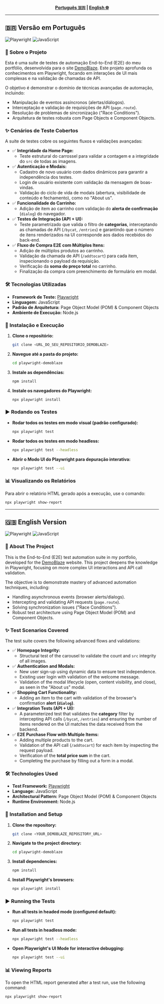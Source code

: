 <div align="center">

**[Português 🇧🇷](#-versão-em-português) | [English 🌐](#-english-version)**

</div>

---

## 🇧🇷 Versão em Português

![Playwright](https://img.shields.io/badge/Teste%20com-Playwright-2EAD33?style=for-the-badge&logo=playwright)
![JavaScript](https://img.shields.io/badge/JavaScript-F7DF1E?style=for-the-badge&logo=javascript&logoColor=black)

### 📖 Sobre o Projeto

Esta é uma suíte de testes de automação End-to-End (E2E) do meu portfólio, desenvolvida para o site [DemoBlaze](https://www.demoblaze.com/). Este projeto aprofunda os conhecimentos em Playwright, focando em interações de UI mais complexas e na validação de chamadas de API.

O objetivo é demonstrar o domínio de técnicas avançadas de automação, incluindo:
* Manipulação de eventos assíncronos (alertas/diálogos).
* Interceptação e validação de requisições de API (`page.route`).
* Resolução de problemas de sincronização ("Race Conditions").
* Arquitetura de testes robusta com Page Objects e Component Objects.

### ✨ Cenários de Teste Cobertos

A suíte de testes cobre os seguintes fluxos e validações avançadas:

* ✅ **Integridade da Home Page:**
    * Teste estrutural do carrossel para validar a contagem e a integridade do `src` de todas as imagens.
* ✅ **Autenticação e Modais:**
    * Cadastro de novo usuário com dados dinâmicos para garantir a independência dos testes.
    * Login de usuário existente com validação da mensagem de boas-vindas.
    * Validação do ciclo de vida de modais (abertura, visibilidade de conteúdo e fechamento), como no "About us".
* ✅ **Funcionalidade do Carrinho:**
    * Adição de item ao carrinho com validação do **alerta de confirmação** (`dialog`) do navegador.
* ✅ **Testes de Integração (API + UI):**
    * Teste parametrizado que valida o filtro de **categorias**, interceptando as chamadas de API (`/bycat`, `/entries`) e garantindo que o número de itens renderizados na UI corresponde aos dados recebidos do back-end.
* ✅ **Fluxo de Compra E2E com Múltiplos Itens:**
    * Adição de múltiplos produtos ao carrinho.
    * Validação da chamada de API (`/addtocart`) para cada item, inspecionando o payload da requisição.
    * Verificação da **soma do preço total** no carrinho.
    * Finalização da compra com preenchimento de formulário em modal.

### 🛠️ Tecnologias Utilizadas

* **Framework de Teste:** [Playwright](https://playwright.dev/)
* **Linguagem:** JavaScript
* **Padrão de Arquitetura:** Page Object Model (POM) & Component Objects
* **Ambiente de Execução:** Node.js

### 🚀 Instalação e Execução

1.  **Clone o repositório:**
    ```bash
    git clone <URL_DO_SEU_REPOSITORIO_DEMOBLAZE>
    ```

2.  **Navegue até a pasta do projeto:**
    ```bash
    cd playwright-demoblaze
    ```

3.  **Instale as dependências:**
    ```bash
    npm install
    ```

4.  **Instale os navegadores do Playwright:**
    ```bash
    npx playwright install
    ```

### ▶️ Rodando os Testes

* **Rodar todos os testes em modo visual (padrão configurado):**
    ```bash
    npx playwright test
    ```

* **Rodar todos os testes em modo headless:**
    ```bash
    npx playwright test --headless
    ```

* **Abrir o Modo UI do Playwright para depuração interativa:**
    ```bash
    npx playwright test --ui
    ```

### 📊 Visualizando os Relatórios

Para abrir o relatório HTML gerado após a execução, use o comando:

```bash
npx playwright show-report
```

---

## 🇬🇧 English Version

![Playwright](https://img.shields.io/badge/Test%20with-Playwright-2EAD33?style=for-the-badge&logo=playwright)
![JavaScript](https://img.shields.io/badge/JavaScript-F7DF1E?style=for-the-badge&logo=javascript&logoColor=black)

### 📖 About The Project

This is the End-to-End (E2E) test automation suite in my portfolio, developed for the [DemoBlaze](https://www.demoblaze.com/) website. This project deepens the knowledge in Playwright, focusing on more complex UI interactions and API call validation.

The objective is to demonstrate mastery of advanced automation techniques, including:
* Handling asynchronous events (browser alerts/dialogs).
* Intercepting and validating API requests (`page.route`).
* Solving synchronization issues ("Race Conditions").
* Robust test architecture using Page Object Model (POM) and Component Objects.

### ✨ Test Scenarios Covered

The test suite covers the following advanced flows and validations:

* ✅ **Homepage Integrity:**
    * Structural test of the carousel to validate the count and `src` integrity of all images.
* ✅ **Authentication and Modals:**
    * New user sign-up using dynamic data to ensure test independence.
    * Existing user login with validation of the welcome message.
    * Validation of the modal lifecycle (open, content visibility, and close), as seen in the "About us" modal.
* ✅ **Shopping Cart Functionality:**
    * Adding an item to the cart with validation of the browser's confirmation **alert (`dialog`)**.
* ✅ **Integration Tests (API + UI):**
    * A parameterized test that validates the **category** filter by intercepting API calls (`/bycat`, `/entries`) and ensuring the number of items rendered on the UI matches the data received from the backend.
* ✅ **E2E Purchase Flow with Multiple Items:**
    * Adding multiple products to the cart.
    * Validation of the API call (`/addtocart`) for each item by inspecting the request payload.
    * Verification of the **total price sum** in the cart.
    * Completing the purchase by filling out a form in a modal.

### 🛠️ Technologies Used

* **Test Framework:** [Playwright](https://playwright.dev/)
* **Language:** JavaScript
* **Architectural Pattern:** Page Object Model (POM) & Component Objects
* **Runtime Environment:** Node.js

### 🚀 Installation and Setup

1.  **Clone the repository:**
    ```bash
    git clone <YOUR_DEMOBLAZE_REPOSITORY_URL>
    ```

2.  **Navigate to the project directory:**
    ```bash
    cd playwright-demoblaze
    ```

3.  **Install dependencies:**
    ```bash
    npm install
    ```

4.  **Install Playwright's browsers:**
    ```bash
    npx playwright install
    ```

### ▶️ Running the Tests

* **Run all tests in headed mode (configured default):**
    ```bash
    npx playwright test
    ```

* **Run all tests in headless mode:**
    ```bash
    npx playwright test --headless
    ```

* **Open Playwright's UI Mode for interactive debugging:**
    ```bash
    npx playwright test --ui
    ```

### 📊 Viewing Reports

To open the HTML report generated after a test run, use the following command:

```bash
npx playwright show-report
```